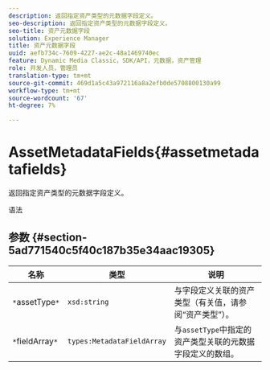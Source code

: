 ```yaml
---
description: 返回指定资产类型的元数据字段定义。
seo-description: 返回指定资产类型的元数据字段定义。
seo-title: 资产元数据字段
solution: Experience Manager
title: 资产元数据字段
uuid: aefb734c-7609-4227-ae2c-48a1469740ec
feature: Dynamic Media Classic，SDK/API，元数据，资产管理
role: 开发人员，管理员
translation-type: tm+mt
source-git-commit: 469d1a5c43a972116a8a2efb0de5708800130a99
workflow-type: tm+mt
source-wordcount: '67'
ht-degree: 7%

---
```



# AssetMetadataFields{#assetmetadatafields}

返回指定资产类型的元数据字段定义。

语法

## 参数 {#section-5ad771540c5f40c187b35e34aac19305}

| 名称 | 类型 | 说明 |
|---|---|---|
| `*`assetType`*` | `xsd:string` | 与字段定义关联的资产类型（有关值，请参阅“资产类型”）。 |
| `*`fieldArray`*` | `types:MetadataFieldArray` | 与`assetType`中指定的资产类型关联的元数据字段定义的数组。 |

